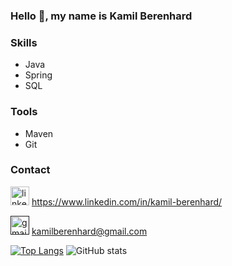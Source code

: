 ### Hello 👋, my name is Kamil Berenhard

### Skills
* Java
* Spring
* SQL

### Tools
* Maven
* Git


### Contact
[<img src='https://cdn.jsdelivr.net/npm/simple-icons@3.0.1/icons/linkedin.svg' alt='linkedin' height='30'>](https://www.linkedin.com/in/kamil-berenhard/) https://www.linkedin.com/in/kamil-berenhard/

[<img src='https://cdn.jsdelivr.net/npm/simple-icons@3.0.1/icons/gmail.svg' alt='gmail' height='30'>]() kamilberenhard@gmail.com  

[![Top Langs](https://github-readme-stats.vercel.app/api/top-langs/?username=Lemci0)](https://github.com/anuraghazra/github-readme-stats)
![GitHub stats](https://github-readme-stats.vercel.app/api?username=Lemci0&show_icons=true) 

